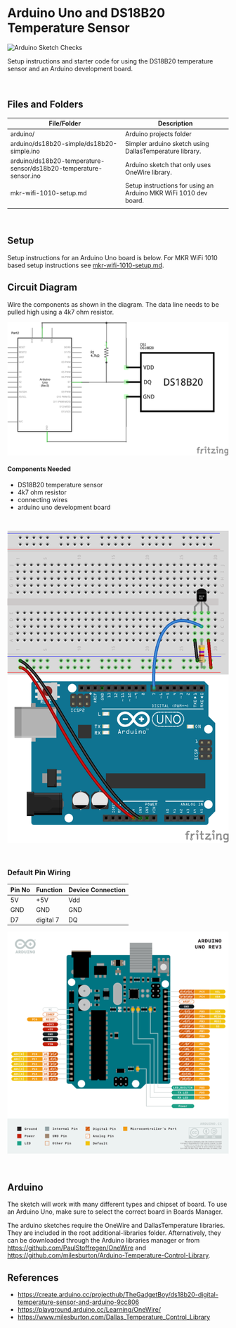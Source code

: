 # Arduino Uno and DS18B20 Temperature Sensor

![Arduino Sketch Checks](../../../workflows/Arduino%20Sketch%20Checks/badge.svg)

Setup instructions and starter code for using the DS18B20 temperature sensor and an Arduino development board.

<br>

## Files and Folders

| File/Folder | Description |
|--- | --- |
| arduino/ | Arduino projects folder |
| arduino/ds18b20-simple/ds18b20-simple.ino | Simpler arduino sketch using DallasTemperature library. |
| arduino/ds18b20-temperature-sensor/ds18b20-temperature-sensor.ino | Arduino sketch that only uses OneWire library. |
| mkr-wifi-1010-setup.md | Setup instructions for using an Arduino MKR WiFi 1010 dev board. |
|  |  |

<br>

## Setup

Setup instructions for an Arduino Uno board is below. For MKR WiFi 1010 based setup instructions see [mkr-wifi-1010-setup.md](mkr-wifi-1010-setup.md).

## Circuit Diagram
Wire the components as shown in the diagram. The data line needs to be pulled high using a 4k7 ohm resistor.

![circuit diagram](assets/uno-ds18b20-temp-sensor-circuit-diagram_schem.png)

#### Components Needed
* DS18B20 temperature sensor
* 4k7 ohm resistor
* connecting wires
* arduino uno development board


<br />

![breadboard diagram](assets/uno-ds18b20-temp-sensor-circuit-diagram_bb.png)

<br />

### Default Pin Wiring

| Pin No | Function | Device Connection |
| --- | --- | --- |
| 5V | +5V | Vdd |
| GND | GND | GND |
| D7 | digital 7 | DQ |

![pin diagram](assets/Pinout-UNOrev3_latest.png)

<br>

## Arduino

The sketch will work with many different types and chipset of board. To use an Arduino Uno, make sure to select the correct board in Boards Manager.

The arduino sketches require the OneWire and DallasTemperature libraries. They are included in the root additional-libraries folder. Afternatively, they can be downloaded through the Arduino libraries manager or from https://github.com/PaulStoffregen/OneWire and https://github.com/milesburton/Arduino-Temperature-Control-Library.


## References

* https://create.arduino.cc/projecthub/TheGadgetBoy/ds18b20-digital-temperature-sensor-and-arduino-9cc806
* https://playground.arduino.cc/Learning/OneWire/
* https://www.milesburton.com/Dallas_Temperature_Control_Library
